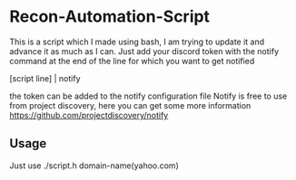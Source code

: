 # Recon-Automation-Script
This is a script which I made using bash, I am trying to update it and advance it as much as I can.
Just add your discord token with the notify command at the end of the line for which you want to get notified

[script line] | notify

the token can be added to the notify configuration file
Notify is free to use from project discovery, here you can get some more information 
https://github.com/projectdiscovery/notify

## Usage

Just use ./script.h domain-name(yahoo.com)
